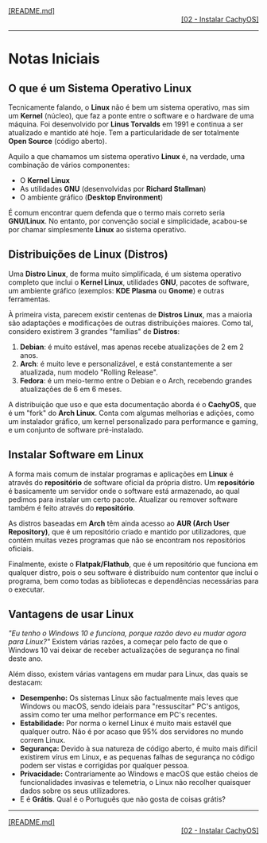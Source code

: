 <div align="left">
  <a href="https://github.com/DarKouto/guia-instalacao-linux-pt-pt/blob/main/README.md">[README.md]</a>
</div>
<div align="right">
  <a href="https://github.com/DarKouto/guia-instalacao-linux-pt-pt/blob/main/02-Instalar-CachyOS.md">[02 - Instalar CachyOS]</a>
</div>
<hr>

# Notas Iniciais

## O que é um Sistema Operativo Linux
Tecnicamente falando, o **Linux** não é bem um sistema operativo, mas sim um **Kernel** (núcleo), que faz a ponte entre o software e o hardware de uma máquina. Foi desenvolvido por **Linus Torvalds** em 1991 e continua a ser atualizado e mantido até hoje. Tem a particularidade de ser totalmente **Open Source** (código aberto).

Aquilo a que chamamos um sistema operativo **Linux** é, na verdade, uma combinação de vários componentes:
- O **Kernel Linux**
- As utilidades **GNU** (desenvolvidas por **Richard Stallman**)
- O ambiente gráfico (**Desktop Environment**)

É comum encontrar quem defenda que o termo mais correto seria **GNU/Linux**. No entanto, por convenção social e simplicidade, acabou-se por chamar simplesmente **Linux** ao sistema operativo.

## Distribuições de Linux (Distros)
Uma **Distro Linux**, de forma muito simplificada, é um sistema operativo completo que inclui o **Kernel Linux**, utilidades **GNU**, pacotes de software, um ambiente gráfico (exemplos: **KDE Plasma** ou **Gnome**) e outras ferramentas.

À primeira vista, parecem existir centenas de **Distros Linux**, mas a maioria são adaptações e modificações de outras distribuições maiores. Como tal, considero existirem 3 grandes "famílias" de **Distros**:
1.  **Debian**: é muito estável, mas apenas recebe atualizações de 2 em 2 anos.
2.  **Arch**: é muito leve e personalizável, e está constantemente a ser atualizada, num modelo "Rolling Release".
3.  **Fedora**: é um meio-termo entre o Debian e o Arch, recebendo grandes atualizações de 6 em 6 meses.

A distribuição que uso e que esta documentação aborda é o **CachyOS**, que é um "fork" do **Arch Linux**. Conta com algumas melhorias e adições, como um instalador gráfico, um kernel personalizado para performance e gaming, e um conjunto de software pré-instalado.

## Instalar Software em Linux
A forma mais comum de instalar programas e aplicações em **Linux** é através do **repositório** de software oficial da própria distro. Um **repositório** é basicamente um servidor onde o software está armazenado, ao qual pedimos para instalar um certo pacote. Atualizar ou remover software também é feito através do **repositório**.

As distros baseadas em **Arch** têm ainda acesso ao **AUR (Arch User Repository)**, que é um repositório criado e mantido por utilizadores, que contém muitas vezes programas que não se encontram nos repositórios oficiais.

Finalmente, existe o **Flatpak/Flathub**, que é um repositório que funciona em qualquer distro, pois o seu software é distribuído num contentor que inclui o programa, bem como todas as bibliotecas e dependências necessárias para o executar.

## Vantagens de usar Linux
*"Eu tenho o Windows 10 e funciona, porque razão devo eu mudar agora para Linux?"* Existem várias razões, a começar pelo facto de que o Windows 10 vai deixar de receber actualizações de segurança no final deste ano.<br>

Além disso, existem várias vantagens em mudar para Linux, das quais se destacam:
- **Desempenho:** Os sistemas Linux são factualmente mais leves que Windows ou macOS, sendo ideiais para "ressuscitar" PC's antigos, assim como ter uma melhor performance em PC's recentes.
- **Estabilidade:** Por norma o kernel Linux é muito mais estavél que qualquer outro. Não é por acaso que 95% dos servidores no mundo correm Linux.
- **Segurança:** Devido à sua natureza de código aberto, é muito mais díficil existirem vírus em Linux, e as pequenas falhas de segurança no código podem ser vistas e corrigidas por qualquer pessoa.
- **Privacidade:** Contrariamente ao Windows e macOS que estão cheios de funcionalidades invasivas e telemetria, o Linux não recolher quaisquer dados sobre os seus utilizadores.
- E é **Grátis**. Qual é o Português que não gosta de coisas grátis?

<hr>
<div align="left">
  <a href="https://github.com/DarKouto/guia-instalacao-linux-pt-pt/blob/main/README.md">[README.md]</a>
</div>
<div align="right">
  <a href="https://github.com/DarKouto/guia-instalacao-linux-pt-pt/blob/main/02-Instalar-CachyOS.md">[02 - Instalar CachyOS]</a>
</div>
